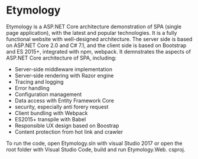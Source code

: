 # Etymology

Etymology is a ASP.NET Core architecture demonstration of SPA (single page application), with the latest and popular technologies. It is a fully functional website with well-designed architecture. The server side is based on ASP.NET Core 2.0 and C# 7.1, and the client side is based on Bootstrap and ES 2015+, integrated with npm, webpack. It demnstrates the aspects of ASP.NET Core architecture of SPA, including:
- Server-side middleware implementation
- Server-side rendering with Razor engine
- Tracing and logging
- Error handling
- Configuration management
- Data access with Entity Framework Core
- security, especially anti forery request
- Client bundling with Webpack
- ES2015+ transpile with Babel
- Responsible UX design based on Boostrap
- Content protection from hot link and crawler

To run the code, open Etymology.sln with visual Studio 2017 or open the root folder with Visual Studio Code, build and run Etymology.Web. csproj.
